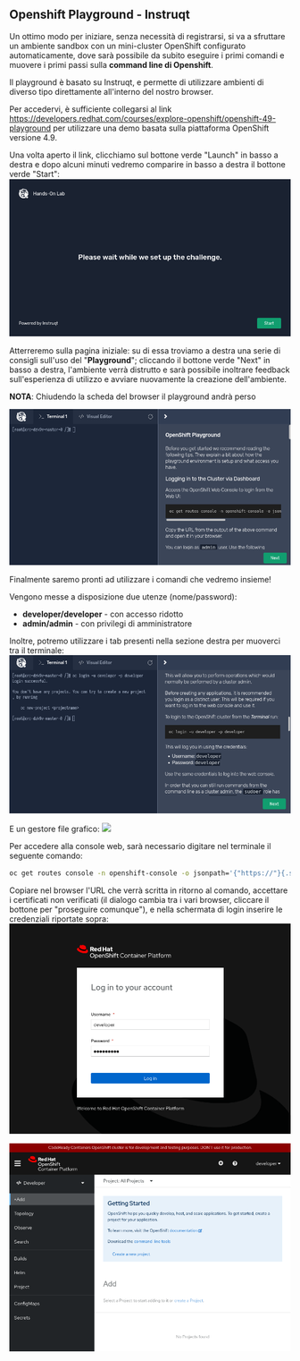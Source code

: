 ## Openshift Playground - Instruqt

Un ottimo modo per iniziare, senza necessità di registrarsi, si va a sfruttare un ambiente sandbox con un mini-cluster OpenShift configurato automaticamente, dove sarà possibile da subito eseguire i primi comandi e muovere i primi passi sulla **command line di Openshift**.

Il playground è basato su Instruqt, e permette di utilizzare ambienti di diverso tipo direttamente all'interno del nostro browser.

Per accedervi, è sufficiente collegarsi al link https://developers.redhat.com/courses/explore-openshift/openshift-49-playground per utilizzare una demo basata sulla piattaforma OpenShift versione 4.9.

Una volta aperto il link, clicchiamo sul bottone verde "Launch" in basso a destra e dopo alcuni minuti vedremo comparire in basso a destra il bottone verde "Start":
![](images/instruqt-start.png)

Atterreremo sulla pagina iniziale: su di essa troviamo a destra una serie di consigli sull'uso del "**Playground**"; cliccando il bottone verde "Next" in basso a destra, l'ambiente verrà distrutto e sarà possibile inoltrare feedback sull'esperienza di utilizzo e avviare nuovamente la creazione dell'ambiente.

**NOTA**: Chiudendo la scheda del browser il playground andrà perso

![](images/instruqt-terminal-view.png)

Finalmente saremo pronti ad utilizzare i comandi che vedremo insieme!

Vengono messe a disposizione due utenze (nome/password):
- **developer/developer** - con accesso ridotto
- **admin/admin** - con privilegi di amministratore

Inoltre, potremo utilizzare i tab presenti nella sezione destra per muoverci tra il terminale:
![](images/instruqt-terminal-login.png)

E un gestore file grafico:
![](images/instruqt-file-manager.png)

Per accedere alla console web, sarà necessario digitare nel terminale il seguente comando:
```bash
oc get routes console -n openshift-console -o jsonpath='{"https://"}{.spec.host}{"\n"}'
```

Copiare nel browser l'URL che verrà scritta in ritorno al comando, accettare i certificati non verificati (il dialogo cambia tra i vari browser, cliccare il bottone per "proseguire comunque"), e nella schermata di login inserire le credenziali riportate sopra:
![](images/instruqt-console-login.png)

![](images/instruqt-console.png)
